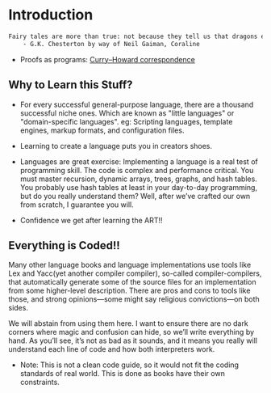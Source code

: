 # Introduction

```txt
Fairy tales are more than true: not because they tell us that dragons exist, but because they tell us that dragons can be beaten.
    - G.K. Chesterton by way of Neil Gaiman, Coraline

```

- Proofs as programs: [Curry–Howard correspondence](https://en.wikipedia.org/wiki/Curry%E2%80%93Howard_correspondence)

## Why to Learn this Stuff?

- For every successful general-purpose language, there are a thousand successful niche ones. Which are known as "little languages" or "domain-specific languages". eg: Scripting languages, template engines, markup formats, and configuration files.

- Learning to create a language puts you in creators shoes.

- Languages are great exercise: Implementing a language is a real test of programming skill. The code is complex and performance critical. You must master recursion, dynamic arrays, trees, graphs, and hash tables. You probably use hash tables at least in your day-to-day programming, but do you really understand them? Well, after we’ve crafted our own from scratch, I guarantee you will.

- Confidence we get after learning the ART!!

## Everything is Coded!!

Many other language books and language implementations use tools like Lex and Yacc(yet another compiler compiler), so-called compiler-compilers, that automatically generate some of the source files for an implementation from some higher-level description. There are pros and cons to tools like those, and strong opinions—some might say religious convictions—on both sides.

We will abstain from using them here. I want to ensure there are no dark corners where magic and confusion can hide, so we’ll write everything by hand. As you’ll see, it’s not as bad as it sounds, and it means you really will understand each line of code and how both interpreters work.

- Note: This is not a clean code guide, so it would not fit the coding standards of real world. This is done as books have their own constraints.
